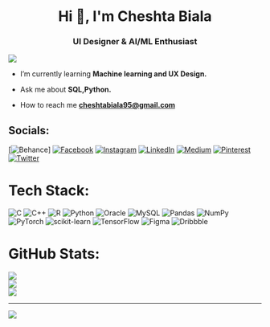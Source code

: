 <h1 align="center">Hi 👋, I'm Cheshta Biala</h1>
<h3 align="center">UI Designer & AI/ML Enthusiast</h3>
<img align=“right” width=“800” src=“https://i.pinimg.com/originals/06/ef/d9/06efd9fc18aade1ce5a7f80374b5ce61.gif”>


- I’m currently learning **Machine learning and UX Design.**

- Ask me about **SQL,Python.**

- How to reach me **cheshtabiala95@gmail.com**


## Socials:
[![Behance](https://img.shields.io/badge/Behance-1769ff?logo=behance&logoColor=black)] [![Facebook](https://img.shields.io/badge/Facebook-%231877F2.svg?logo=Facebook&logoColor=black)](https://facebook.com/cheshta.biala) [![Instagram](https://img.shields.io/badge/Instagram-%23E4405F.svg?logo=Instagram&logoColor=black)](https://instagram.com/cheshta_biala) [![LinkedIn](https://img.shields.io/badge/LinkedIn-%230077B5.svg?logo=linkedin&logoColor=black)](https://linkedin.com/in/https://www.linkedin.com/in/cheshta-biala-532335227/) [![Medium](https://img.shields.io/badge/Medium-12100E?logo=medium&logoColor=black)](https://medium.com/@https://medium.com/@cheshtabiala95) [![Pinterest](https://img.shields.io/badge/Pinterest-%23E60023.svg?logo=Pinterest&logoColor=black)](https://pinterest.com/https://in.pinterest.com/cheshtabiala95/) [![Twitter](https://img.shields.io/badge/Twitter-%231DA1F2.svg?logo=Twitter&logoColor=black)](https://twitter.com/cheshta_biala) 

# Tech Stack:
![C](https://img.shields.io/badge/c-%2300599C.svg?style=for-the-badge&logo=c&logoColor=black) ![C++](https://img.shields.io/badge/c++-%2300599C.svg?style=for-the-badge&logo=c%2B%2B&logoColor=black) ![R](https://img.shields.io/badge/r-%23276DC3.svg?style=for-the-badge&logo=r&logoColor=black) ![Python](https://img.shields.io/badge/python-3670A0?style=for-the-badge&logo=python&logoColor=ffdd54) ![Oracle](https://img.shields.io/badge/Oracle-F80000?style=for-the-badge&logo=oracle&logoColor=black) ![MySQL](https://img.shields.io/badge/mysql-%2300f.svg?style=for-the-badge&logo=mysql&logoColor=black) ![Pandas](https://img.shields.io/badge/pandas-%23150458.svg?style=for-the-badge&logo=pandas&logoColor=black) ![NumPy](https://img.shields.io/badge/numpy-%23013243.svg?style=for-the-badge&logo=numpy&logoColor=black) ![PyTorch](https://img.shields.io/badge/PyTorch-%23EE4C2C.svg?style=for-the-badge&logo=PyTorch&logoColor=black) ![scikit-learn](https://img.shields.io/badge/scikit--learn-%23F7931E.svg?style=for-the-badge&logo=scikit-learn&logoColor=black) ![TensorFlow](https://img.shields.io/badge/TensorFlow-%23FF6F00.svg?style=for-the-badge&logo=TensorFlow&logoColor=black) 	![Figma](https://img.shields.io/badge/figma-%23F24E1E.svg?style=for-the-badge&logo=figma&logoColor=black) ![Dribbble](https://img.shields.io/badge/Dribbble-EA4C89?style=for-the-badge&logo=dribbble&logoColor=black)
# GitHub Stats:
![](https://github-readme-stats.vercel.app/api?username=cheshtabiala&theme=dracula&hide_border=false&include_all_commits=true&count_private=false)<br/>
![](https://github-readme-streak-stats.herokuapp.com/?user=cheshtabiala&theme=dracula&hide_border=false)<br/>
![](https://github-readme-stats.vercel.app/api/top-langs/?username=cheshtabiala&theme=dracula&hide_border=false&include_all_commits=true&count_private=false&layout=compact)


---
[![](https://visitcount.itsvg.in/api?id=cheshtabiala&icon=0&color=3)](https://visitcount.itsvg.in)

<!-- Proudly created with GPRM ( https://gprm.itsvg.in ) -->
